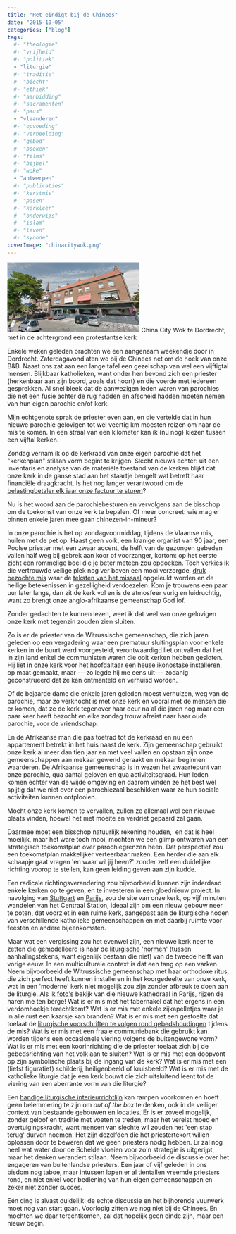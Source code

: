 ```yaml
---
title: "Het eindigt bij de Chinees"
date: "2015-10-05"
categories: ["blog"]
tags:
  #- "theologie"
  #- "vrijheid"
  #- "politiek"
  - "liturgie"
  #- "traditie"
  #- "biecht"
  #- "ethiek"
  #- "aanbidding"
  #- "sacramenten"
  #- "paus"
  - "vlaanderen"
  #- "opvoeding"
  #- "verbeelding"
  #- "gebed"
  #- "boeken"
  #- "films"
  #- "bijbel"
  #- "woke"
  - "antwerpen"
  #- "publicaties"
  #- "kerstmis"
  #- "pasen"
  #- "kerkleer"
  #- "onderwijs"
  #- "islam"
  #- "leven"
  #- "synode"
coverImage: "chinacitywok.png"
---
```


![China City Wok te Dordrecht, met in de achtergrond een protestantse kerk](images/chinacitywok-300x159.png) China City Wok te Dordrecht, met in de achtergrond een protestantse kerk

Enkele weken geleden brachten we een aangenaam weekendje door in Dordrecht. Zaterdagavond aten we bij de Chinees net om de hoek van onze B&B. Naast ons zat aan een lange tafel een gezelschap van wel een vijftigtal mensen. Blijkbaar katholieken, want onder hen bevond zich een priester (herkenbaar aan zijn boord, zoals dat hoort) en die voerde met iedereen gesprekken. Al snel bleek dat de aanwezigen leden waren van parochies die net een fusie achter de rug hadden en afscheid hadden moeten nemen van hun eigen parochie en/of kerk.

Mijn echtgenote sprak de priester even aan, en die vertelde dat in hun nieuwe parochie gelovigen tot wel veertig km moesten reizen om naar de mis te komen. In een straal van een kilometer kan ik (nu nog) kiezen tussen een vijftal kerken.

Zondag vernam ik op de kerkraad van onze eigen parochie dat het "kerkenplan" stilaan vorm begint te krijgen. Slecht nieuws echter: uit een inventaris en analyse van de materiële toestand van de kerken blijkt dat onze kerk in de ganse stad aan het staartje bengelt wat betreft haar financiële draagkracht. Is het nog langer verantwoord om de [belastingbetaler elk jaar onze factuur te sturen](/blog/de-kostprijs-van-een-parochie/)?

Nu is het woord aan de parochiebesturen en vervolgens aan de bisschop om de toekomst van onze kerk te bepalen. Of meer concreet: wie mag er binnen enkele jaren mee gaan chinezen-in-mineur?

In onze parochie is het op zondagvoormiddag, tijdens de Vlaamse mis, huilen met de pet op. Haast geen volk, een kranige organist van 90 jaar, een Poolse priester met een zwaar accent, de helft van de gezongen gebeden vallen half weg bij gebrek aan koor of voorzanger, kortom: op het eerste zicht een rommelige boel die je beter meteen zou opdoeken. Toch verkies ik die vertrouwde veilige plek nog ver boven een mooi verzorgde, [druk bezochte mis](/blog/misbegrepen/) waar de [teksten van het missaal](/blog/pinksterwonder-in-onze-eigen-kerk/) opgeleukt worden en de heilige betekenissen in gezelligheid verdoezelen. Kom je trouwens een paar uur later langs, dan zit de kerk vol en is de atmosfeer vurig en luidruchtig, want zo brengt onze anglo-afrikaanse gemeenschap God lof.

Zonder gedachten te kunnen lezen, weet ik dat veel van onze gelovigen onze kerk met tegenzin zouden zien sluiten.

Zo is er de priester van de Witrussische gemeenschap, die zich jaren geleden op een vergadering waar een prematuur sluitingsplan voor enkele kerken in de buurt werd voorgesteld, verontwaardigd liet ontvallen dat het in zijn land enkel de communisten waren die ooit kerken hebben gesloten. Hij liet in onze kerk voor het hoofdaltaar een heuse ikonostase installeren, op maat gemaakt, maar ---zo legde hij me eens uit--- zodanig geconstrueerd dat ze kan ontmanteld en verhuisd worden.

Of de bejaarde dame die enkele jaren geleden moest verhuizen, weg van de parochie, maar zo verknocht is met onze kerk en vooral met de mensen die er komen, dat ze de kerk tegenover haar deur na al die jaren nog maar een paar keer heeft bezocht en elke zondag trouw afreist naar haar oude parochie, voor de vriendschap.

En de Afrikaanse man die pas toetrad tot de kerkraad en nu een appartement betrekt in het huis naast de kerk. Zijn gemeenschap gebruikt onze kerk al meer dan tien jaar en met veel vallen en opstaan zijn onze gemeenschappen aan mekaar gewend geraakt en mekaar beginnen waarderen. De Afrikaanse gemeenschap is in wezen het zwaartepunt van onze parochie, qua aantal geloven en qua activiteitsgraad. Hun leden komen echter van de wijde omgeving en daarom vinden ze het best wel spijtig dat we niet over een parochiezaal beschikken waar ze hun sociale activiteiten kunnen ontplooien.

Mocht onze kerk komen te vervallen, zullen ze allemaal wel een nieuwe plaats vinden, hoewel het met moeite en verdriet gepaard zal gaan.

Daarmee moet een bisschop natuurlijk rekening houden,  en dat is heel moeilijk, maar het ware toch mooi, mochten we een glimp ontwaren van een strategisch toekomstplan over parochiegrenzen heen. Dat perspectief zou een toekomstplan makkelijker verteerbaar maken. Een herder die aan elk schaapje gaat vragen 'en waar wil jij heen?' zonder zelf een duidelijke richting voorop te stellen, kan geen leiding geven aan zijn kudde.

Een radicale richtingsverandering zou bijvoorbeeld kunnen zijn inderdaad enkele kerken op te geven, en te investeren in een gloednieuw project. In navolging van [Stuttgart](/blog/huis-van-de-katholieke-kerk/) en [Parijs](https://fr.wikipedia.org/wiki/Cath%C3%A9drale_Notre-Dame_de_Cr%C3%A9teil), zou de site van onze kerk, op vijf minuten wandelen van het Centraal Station, ideaal zijn om een nieuw gebouw neer te poten, dat voorziet in een ruime kerk, aangepast aan de liturgische noden van verschillende katholieke gemeenschappen en met daarbij ruimte voor feesten en andere bijeenkomsten.

Maar wat een vergissing zou het evenwel zijn, een nieuwe kerk neer te zetten die gemodelleerd is naar de [liturgische 'normen'](https://churchpop.com/2016/06/02/10-myths-sacred-architecture/) (tussen aanhalingstekens, want eigenlijk bestaan die niet) van de tweede helft van vorige eeuw. In een multiculturele context is dat een tang op een varken. Neem bijvoorbeeld de Witrussische gemeenschap met haar orthodoxe ritus, die zich perfect heeft kunnen installeren in het koorgedeelte van onze kerk, wat in een 'moderne' kerk niet mogelijk zou zijn zonder afbreuk te doen aan de liturgie. Als ik [foto's](https://www.google.be/search?q=La+cath%C3%A9drale+de+Cr%C3%A9teil+interier&espv=2&source=lnms&tbm=isch&sa=X&ved=0CAcQ_AUoAWoVChMIyrb24d2qyAIVizcUCh1rFQ9V&biw=1920&bih=1019) bekijk van die nieuwe kathedraal in Parijs, rijzen de haren me ten berge! Wat is er mis met het tabernakel dat het ergens in een verdomhoekje terechtkomt? Wat is er mis met enkele zijkapelletjes waar je in alle rust een kaarsje kan branden? Wat is er mis met een gestoelte dat toelaat de [liturgische voorschriften te volgen rond gebedshoudingen](/blog/de-zittende-kudde/) tijdens de mis? Wat is er mis met een fraaie communiebank die gebruikt kan worden tijdens een occasionele viering volgens de buitengewone vorm? Wat is er mis met een koorinrichting die de priester toelaat zich bij de gebedsrichting van het volk aan te sluiten? Wat is er mis met een doopvont op zijn symbolische plaats bij de ingang van de kerk? Wat is er mis met een (liefst figuratief) schilderij, heiligenbeeld of kruisbeeld? Wat is er mis met de katholieke liturgie dat je een kerk bouwt die zich uitsluitend leent tot de viering van een aberrante vorm van die liturgie?

Een [handige liturgische interieurrichtlijn](https://docplayer.nl/29452555-Beleidsnotitie-kerkinrichting.html) kan rampen voorkomen en hoeft geen belemmering te zijn om _out of the box_ te denken, ook in de veiliger context van bestaande gebouwen en locaties. Er is er zoveel mogelijk, zonder geloof en traditie met voeten te treden, maar het vereist moed en overtuigingskracht, want mensen van slechte wil zouden het 'een stap terug' durven noemen. Het zijn dezelfden die het priestertekort willen oplossen door te beweren dat we geen priesters nodig hebben. Er zal nog heel wat water door de Schelde vloeien voor zo'n strategie is uitgerijpt, maar het denken verandert stilaan. Neem bijvoorbeeld de discussie over het engageren van buitenlandse priesters. Een jaar of vijf geleden in ons bisdom nog taboe, maar intussen lopen er al tientallen vreemde priesters rond, en niet enkel voor bediening van hun eigen gemeenschappen en zeker niet zonder succes.

Eén ding is alvast duidelijk: de echte discussie en het bijhorende vuurwerk moet nog van start gaan. Voorlopig zitten we nog niet bij de Chinees. En mochten we daar terechtkomen, zal dat hopelijk geen einde zijn, maar een nieuw begin.
